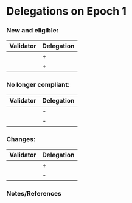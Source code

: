 # Delegations on Epoch 1

### New and eligible:
| Validator | Delegation |
|-----------|------------|
|           | +          |
|           | +          |

### No longer compliant:
| Validator | Delegation |
|-----------|-----------|
|           | -         |
|           | -         |

### Changes:
| Validator | Delegation |
|-----------|------------|
|           | +          |
|           | -          |


### Notes/References
